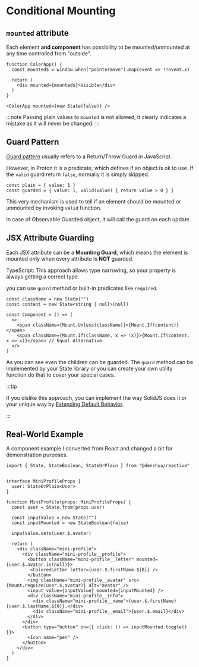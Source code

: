 # Conditional Mounting

## `mounted` attribute

Each element **and component** has possibility to be mounted/unmounted at any time controlled from "outside".

```tsx
function ColorApp() {
  const mounted$ = window.when("pointermove").map(event => !!event.x)

  return (
    <div mounted={mounted$}>Visible</div>
  )
}

<ColorApp mounted={new State(false)} />
```

:::note
Passing plain values to `mounted` is not allowed, it clearly indicates a mistake as it will never be changed.
:::

## Guard Pattern

[Guard pattern](https://en.wikipedia.org/wiki/Guard_(computer_science)) usually refers to a Return/Throw Guard in JavaScript.

However, in Proton it is a predicate, which defines if an object is ok to use. If the `valid` guard return `false`, normally it is simply skipped.

```tsx
const plain = { value: 1 }
const guarded = { value: 1, valid(value) { return value > 0 } }
```

This very mechanism is used to tell if an element should be mounted or unmounted by invoking `valid` function.

In case of Observable Guarded object, it will call the guard on each update.

## JSX Attribute Guarding

Each JSX attribute can be a **Mounting Guard**, which means the element is mounted only when every attribute is **NOT** guarded.

TypeScript: This approach allows type narrowing, so your property is always getting a correct type.

you can use `guard` method or built-in predicates like `required`.

```tsx
const className = new State("")
const content = new State<string | null>(null)

const Component = () => (
  <>
    <span className={Mount.Unless(className)}>{Mount.If(content)}</span>
    <span className={Mount.If(className, x => !x)}>{Mount.If(content, x => x)}</span> // Equal Alternative.
  </>
)
```

As you can see even the children can be guarded. The `guard` method can be implemented by your State library or you can create your own utility function do that to cover your special cases.

:::tip

If you dislike this approach, you can implement the way SolidJS does it or your unique way by [Extending Default Behavior](../custom/custom-jsx.md).

:::

## Real-World Example

A component example I converted from React and changed a bit for demonstration purposes.

```tsx
import { State, StateBoolean, StateOrPlain } from "@denshya/reactive"


interface MiniProfileProps {
  user: StateOrPlain<User>
}

function MiniProfile(props: MiniProfileProps) {
  const user = State.from(props.user)

  const inputValue = new State("")
  const inputMounted = new StateBoolean(false)

  inputValue.sets(user.$.avatar)

  return (
    <div className="mini-profile">
      <div className="mini-profile__profile">
        <button className="mini-profile__letter" mounted={user.$.avatar.is(null)}>
         <ColoredLetter letter={user.$.firstName.$[0]} />
        </button>
        <img className="mini-profile__avatar" src={Mount.require(user.$.avatar)} alt="avatar" />
        <input value={inputValue} mounted={inputMounted} />
        <div className="mini-profile__info">
          <div className="mini-profile__name">{user.$.firstName} {user.$.lastName.$[0]}.</div>
          <div className="mini-profile__email">{user.$.email}</div>
        </div>
      </div>
      <button type="button" on={{ click: () => inputMounted.toggle() }}>
        <Icon name="pen" />
      </button>
    </div>
  )
}
```
